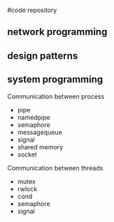 #code repository 
## network programming
## design patterns
## system programming
Communication between process
- pipe
- namedpipe
- semaphore
- messagequeue
- signal
- shared memory
- socket

Communication between threads
- mutex
- rwlock
- cond
- semaphore
- signal
